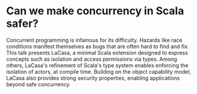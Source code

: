 # Can we make concurrency in Scala safer?

Concurrent programming is infamous for its difficulty. Hazards like
race conditions manifest themselves as bugs that are often hard to
find and fix. This talk presents LaCasa, a minimal Scala extension
designed to express concepts such as isolation and access permissions
via types. Among others, LaCasa's refinement of Scala's type system
enables enforcing the isolation of actors, at compile time. Building
on the object capability model, LaCasa also provides strong security
properties, enabling applications beyond safe concurrency.

